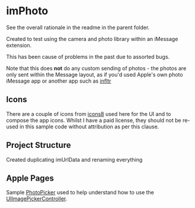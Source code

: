 # imPhoto
See the overall rationale in the readme in the parent folder.

Created to test using the camera and photo library within an iMessage extension.

This has been cause of problems in the past due to assorted bugs.

Note that this does **not** do any custom sending of photos - the photos are only sent within the Message layout, as if you'd used Apple's own photo iMessage app or another app such as [infltr](http://www.infltr.com/)

## Icons
There are a couple of icons from [icons8](https://icons8.com/license) used here for the UI and to compose the app icons. Whilst I have a paid license, they should not be re-used in this sample code without attribution as per this clause.

## Project Structure

Created duplicating imUrlData and renaming everything


## Apple Pages

Sample [PhotoPicker](https://developer.apple.com/library/archive/samplecode/PhotoPicker/Introduction/Intro.html#//apple_ref/doc/uid/DTS40010196) used to help understand how to use the [UIImagePickerController](https://developer.apple.com/documentation/uikit/uiimagepickercontroller).